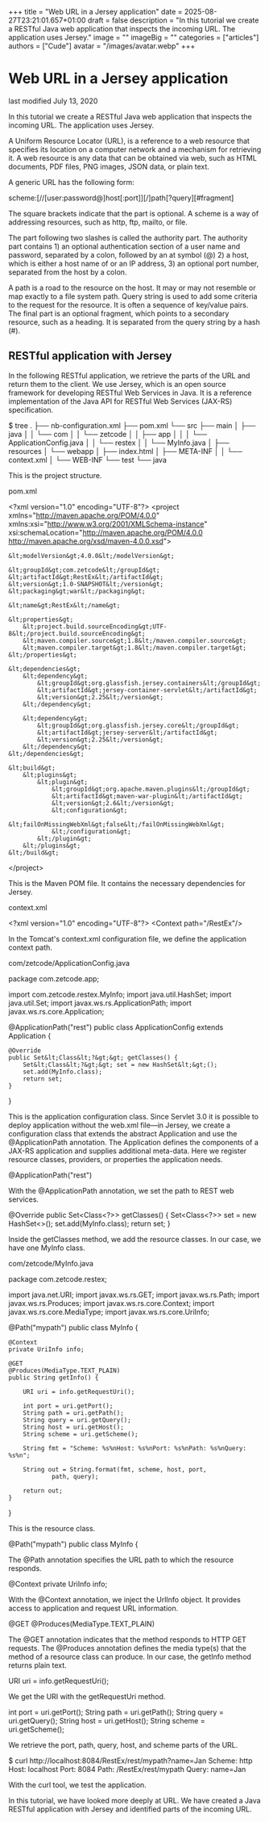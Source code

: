 +++
title = "Web URL in a Jersey application"
date = 2025-08-27T23:21:01.657+01:00
draft = false
description = "In this tutorial we create a RESTful Java web
application that inspects the incoming URL. The application uses Jersey."
image = ""
imageBig = ""
categories = ["articles"]
authors = ["Cude"]
avatar = "/images/avatar.webp"
+++

# Web URL in a Jersey application

last modified July 13, 2020 

In this tutorial we create a RESTful Java web application that inspects the 
incoming URL. The application uses Jersey.

A Uniform Resource Locator (URL), is a reference to a web resource that 
specifies its location on a computer network and a mechanism for retrieving it.
A web resource is any data that can be obtained via web, such as HTML documents, 
PDF files, PNG images, JSON data, or plain text.

A generic URL has the following form:

scheme:[//[user:password@]host[:port]][/]path[?query][#fragment]

The square brackets indicate that the part is optional. A scheme is a way of 
addressing resources, such as http, ftp, mailto, or file. 

The part following
two slashes is called the authority part. The authority part contains 1) an optional 
authentication section of a user name and password, separated by a colon, followed by an at symbol (@)
2) a host, which is either a host name of or an IP address, 3) an optional port number, separated 
from the host by a colon. 

A path is a road to the resource on the host. It may or may not 
resemble or map exactly to a file system path. Query string is used to add some criteria to the 
request for the resource. It is often a sequence of key/value pairs. The final part is an 
optional fragment, which points to a secondary resource, such as a heading.
It is separated from the query string by a hash (#).

## RESTful application with Jersey

In the following RESTful application, we retrieve the parts of the URL and return
them to the client. We use Jersey, which is an open source framework for developing 
RESTful Web Services in Java. It is a reference implementation of the 
Java API for RESTful Web Services (JAX-RS) specification.

$ tree
.
├── nb-configuration.xml
├── pom.xml
└── src
    ├── main
    │   ├── java
    │   │   └── com
    │   │       └── zetcode
    │   │           ├── app
    │   │           │   └── ApplicationConfig.java
    │   │           └── restex
    │   │               └── MyInfo.java
    │   ├── resources
    │   └── webapp
    │       ├── index.html
    │       ├── META-INF
    │       │   └── context.xml
    │       └── WEB-INF
    └── test
        └── java
        

This is the project structure.

pom.xml
  

&lt;?xml version="1.0" encoding="UTF-8"?&gt;
&lt;project xmlns="http://maven.apache.org/POM/4.0.0" 
         xmlns:xsi="http://www.w3.org/2001/XMLSchema-instance" 
         xsi:schemaLocation="http://maven.apache.org/POM/4.0.0 
                             http://maven.apache.org/xsd/maven-4.0.0.xsd"&gt;
    
    &lt;modelVersion&gt;4.0.0&lt;/modelVersion&gt;

    &lt;groupId&gt;com.zetcode&lt;/groupId&gt;
    &lt;artifactId&gt;RestEx&lt;/artifactId&gt;
    &lt;version&gt;1.0-SNAPSHOT&lt;/version&gt;
    &lt;packaging&gt;war&lt;/packaging&gt;

    &lt;name&gt;RestEx&lt;/name&gt;

    &lt;properties&gt;
        &lt;project.build.sourceEncoding&gt;UTF-8&lt;/project.build.sourceEncoding&gt;
        &lt;maven.compiler.source&gt;1.8&lt;/maven.compiler.source&gt;
        &lt;maven.compiler.target&gt;1.8&lt;/maven.compiler.target&gt;        
    &lt;/properties&gt;

    &lt;dependencies&gt;
        &lt;dependency&gt;
            &lt;groupId&gt;org.glassfish.jersey.containers&lt;/groupId&gt;
            &lt;artifactId&gt;jersey-container-servlet&lt;/artifactId&gt;
            &lt;version&gt;2.25&lt;/version&gt;
        &lt;/dependency&gt;
        
        &lt;dependency&gt;
            &lt;groupId&gt;org.glassfish.jersey.core&lt;/groupId&gt;
            &lt;artifactId&gt;jersey-server&lt;/artifactId&gt;
            &lt;version&gt;2.25&lt;/version&gt;
        &lt;/dependency&gt;
    &lt;/dependencies&gt;

    &lt;build&gt;
        &lt;plugins&gt;
            &lt;plugin&gt;
                &lt;groupId&gt;org.apache.maven.plugins&lt;/groupId&gt;
                &lt;artifactId&gt;maven-war-plugin&lt;/artifactId&gt;
                &lt;version&gt;2.6&lt;/version&gt;
                &lt;configuration&gt;
                    &lt;failOnMissingWebXml&gt;false&lt;/failOnMissingWebXml&gt;
                &lt;/configuration&gt;
            &lt;/plugin&gt;
        &lt;/plugins&gt; 
    &lt;/build&gt;
&lt;/project&gt;

This is the Maven POM file. It contains the necessary dependencies for Jersey.

context.xml
  

&lt;?xml version="1.0" encoding="UTF-8"?&gt;
&lt;Context path="/RestEx"/&gt;

In the Tomcat's context.xml configuration file, we define
the application context path.

com/zetcode/ApplicationConfig.java
  

package com.zetcode.app;

import com.zetcode.restex.MyInfo;
import java.util.HashSet;
import java.util.Set;
import javax.ws.rs.ApplicationPath;
import javax.ws.rs.core.Application;

@ApplicationPath("rest")
public class ApplicationConfig extends Application {

    @Override
    public Set&lt;Class&lt;?&gt;&gt; getClasses() {
        Set&lt;Class&lt;?&gt;&gt; set = new HashSet&lt;&gt;();
        set.add(MyInfo.class);
        return set;
    }
}

This is the application configuration class. Since Servlet 3.0 it is possible to 
deploy application without the web.xml file—in Jersey, we create 
a configuration class that extends the abstract Application
and use the @ApplicationPath annotation. The Application
defines the components of a JAX-RS application and supplies additional meta-data. 
Here we register resource classes, providers, or properties the application needs.

@ApplicationPath("rest")

With the @ApplicationPath annotation, we set the path to REST web services.

@Override
public Set&lt;Class&lt;?&gt;&gt; getClasses() {
    Set&lt;Class&lt;?&gt;&gt; set = new HashSet&lt;&gt;();
    set.add(MyInfo.class);
    return set;
}

Inside the getClasses method, we add the resource classes. In our case,
we have one MyInfo class.

com/zetcode/MyInfo.java
  

package com.zetcode.restex;

import java.net.URI;
import javax.ws.rs.GET;
import javax.ws.rs.Path;
import javax.ws.rs.Produces;
import javax.ws.rs.core.Context;
import javax.ws.rs.core.MediaType;
import javax.ws.rs.core.UriInfo;

@Path("mypath")
public class MyInfo {

    @Context
    private UriInfo info;

    @GET
    @Produces(MediaType.TEXT_PLAIN)
    public String getInfo() {
        
        URI uri = info.getRequestUri();
        
        int port = uri.getPort();
        String path = uri.getPath();
        String query = uri.getQuery();
        String host = uri.getHost();
        String scheme = uri.getScheme();
        
        String fmt = "Scheme: %s%nHost: %s%nPort: %s%nPath: %s%nQuery: %s%n";
        
        String out = String.format(fmt, scheme, host, port, 
                path, query);

        return out;
    }
}

This is the resource class.

@Path("mypath")
public class MyInfo {

The @Path annotation specifies the URL path to which 
the resource responds.

@Context
private UriInfo info;

With the @Context annotation, we inject the UrlInfo
object. It provides access to application and request URL information.

@GET
@Produces(MediaType.TEXT_PLAIN)

The @GET annotation indicates that the method responds to 
HTTP GET requests.
The @Produces annotation defines the media type(s) that 
the method of a resource class can produce. In our case, the getInfo
method returns plain text.

URI uri = info.getRequestUri();

We get the URI with the getRequestUri method.

int port = uri.getPort();
String path = uri.getPath();
String query = uri.getQuery();
String host = uri.getHost();
String scheme = uri.getScheme();

We retrieve the port, path, query, host, and scheme parts of
the URL.

$ curl http://localhost:8084/RestEx/rest/mypath?name=Jan
Scheme: http
Host: localhost
Port: 8084
Path: /RestEx/rest/mypath
Query: name=Jan

With the curl tool, we test the application.

In this tutorial, we have looked more deeply at URL. We have created
a Java RESTful application with Jersey and identified parts of the incoming URL.